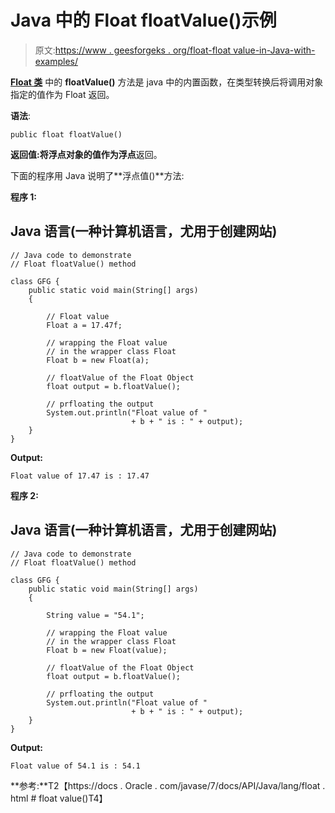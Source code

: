 # Java 中的 Float floatValue()示例

> 原文:[https://www . geesforgeks . org/float-float value-in-Java-with-examples/](https://www.geeksforgeeks.org/float-floatvalue-in-java-with-examples/)

[**Float 类**](https://www.geeksforgeeks.org/java-lang-float-class-in-java/) 中的 **floatValue()** 方法是 java 中的内置函数，在类型转换后将调用对象指定的值作为 Float 返回。

**语法**:

```
public float floatValue()

```

**返回值:**将浮点对象的值作为**浮点**返回。

下面的程序用 Java 说明了**浮点值()**方法:

**程序 1:**

## Java 语言(一种计算机语言，尤用于创建网站)

```
// Java code to demonstrate
// Float floatValue() method

class GFG {
    public static void main(String[] args)
    {

        // Float value
        Float a = 17.47f;

        // wrapping the Float value
        // in the wrapper class Float
        Float b = new Float(a);

        // floatValue of the Float Object
        float output = b.floatValue();

        // prfloating the output
        System.out.println("Float value of "
                           + b + " is : " + output);
    }
}
```

**Output:** 

```
Float value of 17.47 is : 17.47

```

**程序 2:**

## Java 语言(一种计算机语言，尤用于创建网站)

```
// Java code to demonstrate
// Float floatValue() method

class GFG {
    public static void main(String[] args)
    {

        String value = "54.1";

        // wrapping the Float value
        // in the wrapper class Float
        Float b = new Float(value);

        // floatValue of the Float Object
        float output = b.floatValue();

        // prfloating the output
        System.out.println("Float value of "
                           + b + " is : " + output);
    }
}
```

**Output:** 

```
Float value of 54.1 is : 54.1

```

**参考:**T2【https://docs . Oracle . com/javase/7/docs/API/Java/lang/float . html # float value()T4】